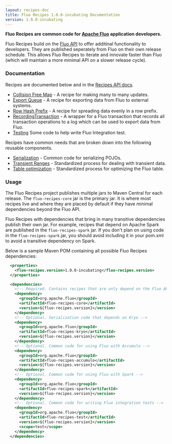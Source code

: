 ```yaml
---
layout: recipes-doc
title: Fluo Recipes 1.0.0-incubating Documentation
version: 1.0.0-incubating
---
```

**Fluo Recipes are common code for [Apache Fluo][fluo] application developers.**

Fluo Recipes build on the [Fluo API][fluo-api] to offer additinal functionality to
developers. They are published seperately from Fluo on their own release schedule.
This allows Fluo Recipes to iterate and innovate faster than Fluo (which will maintain
a more minimal API on a slower release cycle).

### Documentation

Recipes are documented below and in the [Recipes API docs][recipes-api].

* [Collision Free Map][cfm] - A recipe for making many to many updates.
* [Export Queue][export-q] - A recipe for exporting data from Fluo to external systems.
* [Row Hash Prefix][row-hasher] - A recipe for spreading data evenly in a row prefix.
* [RecordingTransaction][recording-tx] - A wrapper for a Fluo transaction that records all transaction
operations to a log which can be used to export data from Fluo.
* [Testing][testing] Some code to help write Fluo Integration test.

Recipes have common needs that are broken down into the following reusable components.

* [Serialization][serialization] - Common code for serializing POJOs. 
* [Transient Ranges][transient] - Standardized process for dealing with transient data.
* [Table optimization][optimization] - Standardized process for optimizing the Fluo table.

### Usage

The Fluo Recipes project publishes multiple jars to Maven Central for each release.
The `fluo-recipes-core` jar is the primary jar. It is where most recipes live and where
they are placed by default if they have minimal dependencies beyond the Fluo API.

Fluo Recipes with dependencies that bring in many transitive dependencies publish
their own jar. For example, recipes that depend on Apache Spark are published in the
`fluo-recipes-spark` jar.  If you don't plan on using code in the `fluo-recipes-spark`
jar, you should avoid including it in your pom.xml to avoid a transitive dependency on
Spark.

Below is a sample Maven POM containing all possible Fluo Recipes dependencies:

```xml
  <properties>
    <fluo-recipes.version>1.0.0-incubating</fluo-recipes.version>
  </properties>

  <dependencies>
    <!-- Required. Contains recipes that are only depend on the Fluo API -->
    <dependency>
      <groupId>org.apache.fluo</groupId>
      <artifactId>fluo-recipes-core</artifactId>
      <version>${fluo-recipes.version}</version>
    </dependency>
    <!-- Optional. Serialization code that depends on Kryo -->
    <dependency>
      <groupId>org.apache.fluo</groupId>
      <artifactId>fluo-recipes-kryo</artifactId>
      <version>${fluo-recipes.version}</version>
    </dependency>
    <!-- Optional. Common code for using Fluo with Accumulo -->
    <dependency>
      <groupId>org.apache.fluo</groupId>
      <artifactId>fluo-recipes-accumulo</artifactId>
      <version>${fluo-recipes.version}</version>
    </dependency>
    <!-- Optional. Common code for using Fluo with Spark -->
    <dependency>
      <groupId>org.apache.fluo</groupId>
      <artifactId>fluo-recipes-spark</artifactId>
      <version>${fluo-recipes.version}</version>
    </dependency>
    <!-- Optional. Common code for writing Fluo integration tests -->
    <dependency>
      <groupId>org.apache.fluo</groupId>
      <artifactId>fluo-recipes-test</artifactId>
      <version>${fluo-recipes.version}</version>
      <scope>test</scope>
    </dependency>
  </dependencies>
```

[fluo]: https://fluo.apache.org/
[fluo-api]: https://fluo.apache.org/api/
[recipes-api]: https://fluo.apache.org/apidocs/fluo-recipes/
[cfm]: /docs/fluo-recipes/1.0.0-incubating/cfm/
[export-q]: /docs/fluo-recipes/1.0.0-incubating/export-queue/
[recording-tx]: /docs/fluo-recipes/1.0.0-incubating/recording-tx/
[serialization]: /docs/fluo-recipes/1.0.0-incubating/serialization/
[transient]: /docs/fluo-recipes/1.0.0-incubating/transient/
[optimization]: /docs/fluo-recipes/1.0.0-incubating/table-optimization/
[row-hasher]: /docs/fluo-recipes/1.0.0-incubating/row-hasher/
[testing]: /docs/fluo-recipes/1.0.0-incubating/testing/

